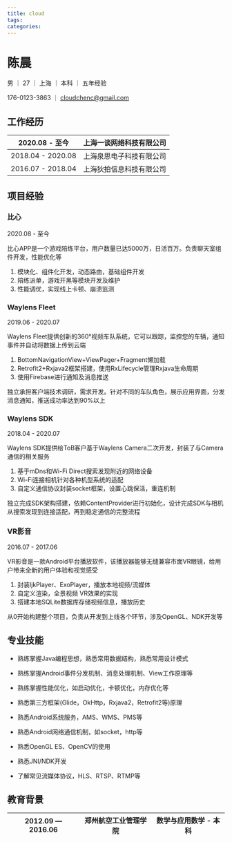 ```yaml
---
title: cloud
tags:
categories:
---
```


# 陈晨

男 ｜ 27 ｜ 上海 ｜ 本科 ｜ 五年经验

176-0123-3863 ｜ [cloudchenc@gmail.com](mailto:cloudchenc@gmail.com)

## 工作经历

| 2020.08 - 至今     | 上海一谈网络科技有限公司 | 
| ----------------- | ------------------- | 
| 2018.04 - 2020.08 | 上海泉思电子科技有限公司 | 
| 2016.07 - 2018.04 | 上海狄拍信息科技有限公司 |

## 项目经验

### 比心

2020.08 - 至今

比心APP是一个游戏陪练平台，用户数量已达5000万，日活百万。负责聊天室组件开发，性能优化等

1. 模块化、组件化开发，动态路由，基础组件开发
2. 陪练派单，游戏开黑等模块开发及维护
3. 性能调优，实现线上卡顿、崩溃监测

### Waylens Fleet

2019.06 - 2020.07

Waylens Fleet提供创新的360°视频车队系统，它可以跟踪，监控您的车辆，通知事件并自动将数据上传到云端

1. BottomNavigationView+ViewPager+Fragment懒加载
2. Retrofit2+Rxjava2框架搭建，使用RxLifecycle管理Rxjava生命周期
3. 使用Firebase进行通知及消息推送

独立承担客户端技术调研，需求开发。针对不同的车队角色，展示应用界面，分发消息通知，推送成功率达到90%以上

### Waylens SDK

2018.04 - 2020.07

Waylens SDK提供给ToB客户基于Waylens Camera二次开发，封装了与Camera通信的相关服务

1. 基于mDns和Wi-Fi Direct搜索发现附近的网络设备
2. Wi-Fi连接相机针对各种机型系统的适配
3. 自定义通信协议封装socket框架，设置心跳保活，重连机制

独立完成SDK架构搭建，依赖ContentProvider进行初始化，设计完成SDK与相机从搜索发现到连接适配，再到稳定通信的完整流程

### VR影音

2016.07 - 2017.06

VR影音是一款Android平台播放软件，该播放器能够无缝兼容市面VR眼镜，给用户带来全新的用户体验和视觉感受

1. 封装IjkPlayer、ExoPlayer，播放本地视频/流媒体
2. 自定义渲染，全景视频 VR效果的实现
3. 搭建本地SQLite数据库存储视频信息，播放历史

从0开始构建整个项目，负责从开发到上线各个环节，涉及OpenGL、NDK开发等

## 专业技能

+ 熟练掌握Java编程思想，熟悉常用数据结构，熟悉常用设计模式

+ 熟练掌握Android事件分发机制、消息处理机制、View工作原理等

+ 熟练掌握性能优化，如启动优化，卡顿优化，内存优化等  

+ 熟悉第三方框架(Glide，OkHttp，Rxjava2，Retrofit2等)原理

+ 熟悉Android系统服务，AMS、WMS、PMS等

+ 熟悉Android网络通信机制，如socket，http等

+ 熟悉OpenGL ES、OpenCV的使用  

+ 熟悉JNI/NDK开发

+ 了解常见流媒体协议，HLS、RTSP、RTMP等

## 教育背景

| 2012.09 — 2016.06 | 郑州航空工业管理学院 | 数学与应用数学 - 本科 |
| ----------------- | ---------------- | ----------------- |

 	     

